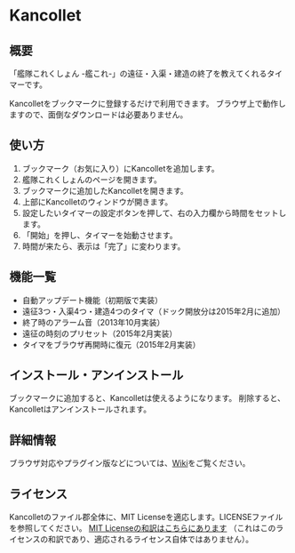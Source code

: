 Kancollet
==============
## 概要
「艦隊これくしょん -艦これ-」の遠征・入渠・建造の終了を教えてくれるタイマーです。

Kancolletをブックマークに登録するだけで利用できます。
ブラウザ上で動作しますので、面倒なダウンロードは必要ありません。

## 使い方
1. ブックマーク（お気に入り）にKancolletを追加します。
2. 艦隊これくしょんのページを開きます。
3. ブックマークに追加したKancolletを開きます。
4. 上部にKancolletのウィンドウが開きます。
5. 設定したいタイマーの設定ボタンを押して、右の入力欄から時間をセットします。
6. 「開始」を押し、タイマーを始動させます。
7. 時間が来たら、表示は「完了」に変わります。

## 機能一覧
* 自動アップデート機能（初期版で実装）
* 遠征3つ・入渠4つ・建造4つのタイマ（ドック開放分は2015年2月に追加）
* 終了時のアラーム音（2013年10月実装）
* 遠征の時刻のプリセット（2015年2月実装）
* タイマをブラウザ再開時に復元（2015年2月実装）

## インストール・アンインストール
ブックマークに追加すると、Kancolletは使えるようになります。
削除すると、Kancolletはアンインストールされます。

## 詳細情報
ブラウザ対応やプラグイン版などについては、[Wiki](https://github.com/syusui-s/kancollet/wiki)をご覧ください。

## ライセンス
Kancolletのファイル郡全体に、MIT Licenseを適応します。LICENSEファイルを参照してください。
[MIT Licenseの和訳はこちらにあります](http://sourceforge.jp/projects/opensource/wiki/licenses%2FMIT_license)
（これはこのライセンスの和訳であり、適応されるライセンス自体ではありません）。
